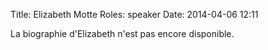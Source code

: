 Title: Elizabeth Motte
Roles: speaker
Date: 2014-04-06 12:11


La biographie d'Elizabeth n'est pas encore disponible.
